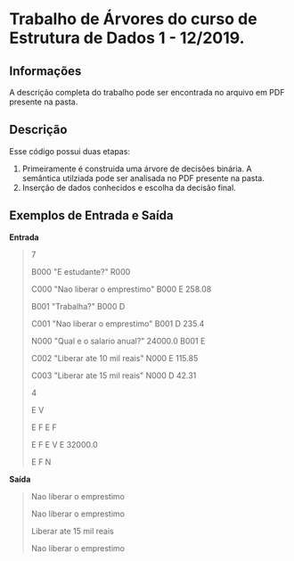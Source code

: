 # Trabalho de Árvores do curso de Estrutura de Dados 1 - 12/2019. 
  
## Informações

A descrição completa do trabalho pode ser encontrada no arquivo em PDF presente na pasta.

## Descrição

Esse código possui duas etapas:

1. Primeiramente é construida uma árvore de decisões binária. A semântica utilziada pode ser analisada no PDF presente na pasta.
2. Inserção de dados conhecidos e escolha da decisão final.

## Exemplos de Entrada e Saída

**Entrada**

>7
>
>B000 "E estudante?" R000
>
>C000 "Nao liberar o emprestimo" B000 E 258.08
>
>B001 "Trabalha?" B000 D
>
>C001 "Nao liberar o emprestimo" B001 D 235.4
>
>N000 "Qual e o salario anual?" 24000.0 B001 E
>
>C002 "Liberar ate 10 mil reais" N000 E 115.85
>
>C003 "Liberar ate 15 mil reais" N000 D 42.31
>
>4
>
>E V
>
>E F E F
>
>E F E V E 32000.0
>
>E F N


**Saída**

>Nao liberar o emprestimo
>
>Nao liberar o emprestimo
>
>Liberar ate 15 mil reais
>
>Nao liberar o emprestimo


